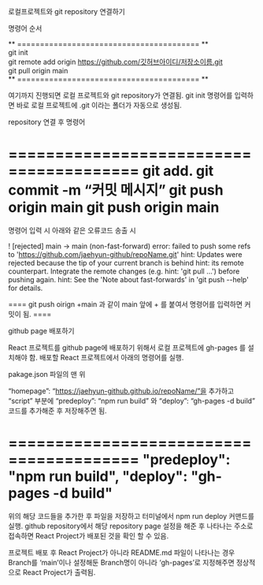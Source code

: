 로컬프로젝트와 git repository 연결하기

명령어 순서

** ======================================== ** <br>
git init <br>
git remote add origin https://github.com/깃허브아이디/저장소이름.git <br>
git pull origin main <br>
** ======================================== ** <br>

여기까지 진행되면 로컬 프로젝트와 git repository가 연결됨.
git init 명령어를 입력하면 바로 로컬 프로젝트에 .git 이라는 폴더가 자동으로 생성됨.

repository 연결 후 명령어

========================================
git add.
git commit -m “커밋 메시지”
git push origin main
git push origin main 
========================================

명령어 입력 시 아래와 같은 오류코드 송출 시

! [rejected] main -> main (non-fast-forward) error: failed to push some refs to 'https://github.com/jaehyun-github/repoName.git' 
hint: Updates were rejected because the tip of your current branch is behind
hint: its remote counterpart. Integrate the remote changes (e.g.
hint: 'git pull ...') before pushing again.
hint: See the 'Note about fast-forwards' in 'git push --help' for details.

==== git push oirign +main 과 같이 main 앞에 + 를 붙여서 명령어를 입력하면 커밋이 됨. ====



github page 배포하기


React 프로젝트를 github page에 배포하기 위해서 로컬 프로젝트에 gh-pages 를 설치해야 함. 배포할 React 프로젝트에서 아래의 명령어를 실행.

pakage.json 파일의 맨 위

“homepage”: “https://jaehyun-github.github.io/repoName/”을 추가하고 “script” 부분에 
“predeploy”: “npm run build” 와 “deploy”: “gh-pages -d build” 코드를 추가해준 후 저장해주면 됨.

========================================
 "predeploy": "npm run build",
 "deploy": "gh-pages -d build"
========================================
    
위의 해당 코드들을 추가한 후 파일을 저장하고 터미널에서 npm run deploy 커맨드를 실행.
github repository에서 해당 repository page 설정을 해준 후 나타나는 주소로 접속하면 React Project가 배포된 것을 확인 할 수 있음.

프로젝트 배포 후 React Project가 아니라 README.md 파일이 나타나는 경우
Branch를 ‘main’이나 설정해둔 Branch명이 아니라 ‘gh-pages’로 지정해주면 정상적으로 React Project가 출력됨.
